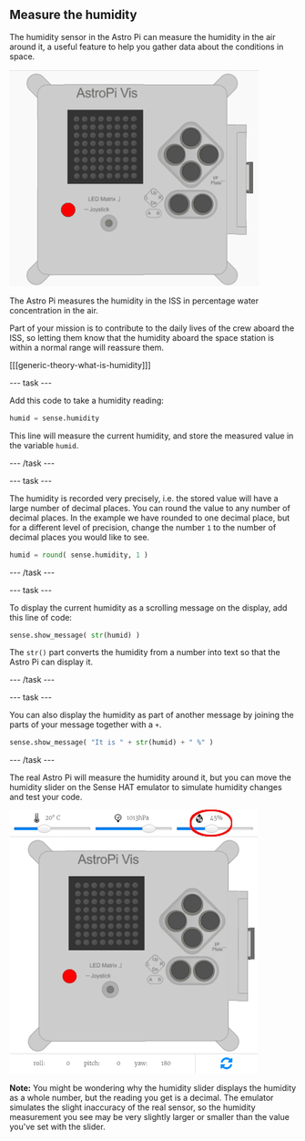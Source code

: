 ## Measure the humidity

The humidity sensor in the Astro Pi can measure the humidity in the air around it, a useful feature to help you gather data about the conditions in space.

![Message about the humidity](images/degrees-message.gif)

The Astro Pi measures the humidity in the ISS in percentage water concentration in the air.

Part of your mission is to contribute to the daily lives of the crew aboard the ISS, so letting them know that the humidity aboard the space station is within a normal range will reassure them.

[[[generic-theory-what-is-humidity]]]

--- task ---

Add this code to take a humidity reading:

```python
humid = sense.humidity
```

This line will measure the current humidity, and store the measured value in the variable `humid`.

--- /task ---

--- task ---

The humidity is recorded very precisely, i.e. the stored value will have a large number of decimal places. You can round the value to any number of decimal places. In the example we have rounded to one decimal place, but for a different level of precision, change the number `1` to the number of decimal places you would like to see.

```python
humid = round( sense.humidity, 1 )
```

--- /task ---

--- task ---

To display the current humidity as a scrolling message on the display, add this line of code:

```python
sense.show_message( str(humid) )
```

The `str()` part converts the humidity from a number into text so that the Astro Pi can display it.

--- /task ---

--- task ---

You can also display the humidity as part of another message by joining the parts of your message together with a `+`.

```python
sense.show_message( "It is " + str(humid) + " %" )
```

--- /task ---

The real Astro Pi will measure the humidity around it, but you can move the humidity slider on the Sense HAT emulator to simulate humidity changes and test your code.

![Humidity slider](images/humidity-slider.png)

**Note:** You might be wondering why the humidity slider displays the humidity as a whole number, but the reading you get is a decimal. The emulator simulates the slight inaccuracy of the real sensor, so the humidity measurement you see may be very slightly larger or smaller than the value you've set with the slider.
